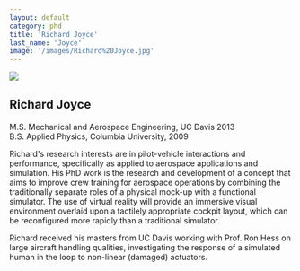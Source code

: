 ```yaml
---
layout: default
category: phd
title: 'Richard Joyce'
last_name: 'Joyce'
image: '/images/Richard%20Joyce.jpg'
---
```


<img src="{{ page.image }}">

<h2 class="team-title">Richard Joyce</h2>
<h4 class="team-position"></h4>
<p>M.S. Mechanical and Aerospace Engineering, UC Davis 2013<br/>
B.S. Applied Physics, Columbia University, 2009</p>
<p>Richard's research interests are in pilot-vehicle interactions and performance, specifically as applied to aerospace applications and simulation. His PhD work is the research and development of a concept that aims to improve crew training for aerospace operations by combining the traditionally separate roles of a physical mock-up with a functional simulator. The use of virtual reality will provide an immersive visual environment overlaid upon a tactilely appropriate cockpit layout, which can be reconfigured more rapidly than a traditional simulator.</p>
<p>Richard received his masters from UC Davis working with Prof. Ron Hess on large aircraft handling qualities, investigating the response of a simulated human in the loop to non-linear (damaged) actuators.</p>
<ul class="team-member-other-info"></ul>
